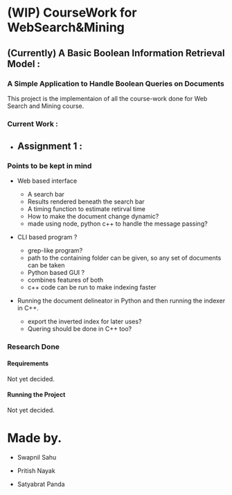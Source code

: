 # (WIP) CourseWork for **WebSearch&Mining** 

## (Currently) A Basic Boolean Information Retrieval Model : 
### A Simple Application to Handle Boolean Queries on Documents 

This project is the implementaion of all the course-work done for Web Search and Mining course.

### Current Work : 
 
 - Assignment 1 : 
    -  

### Points to be kept in mind
 - Web based interface 
    - A search bar
    - Results rendered beneath the search bar 
    - A timing function to estimate retirval time
    - How to make the document change dynamic? 
    - made using node, python c++ to handle the message passing?

 - CLI based program ?
    - grep-like program?
    - path to the containing folder can be given, so any set of documents can be taken 
    - Python based GUI ?
    - combines features of both
    - c++ code can be run to make indexing faster

 - Running the document delineator in Python and then running the indexer in C++.
    - export the inverted index for later uses? 
    - Quering should be done in C++ too? 

### Research Done 


#### Requirements

Not yet decided. 

#### Running the Project 

Not yet decided.

# Made by. 

 - Swapnil Sahu 

 - Pritish Nayak 

 - Satyabrat Panda  

